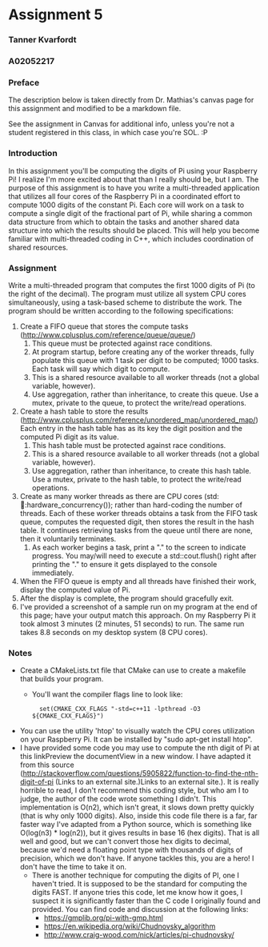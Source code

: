 # Assignment 5

### Tanner Kvarfordt

### A02052217

### Preface

The description below is taken directly from Dr. Mathias's canvas page for this assignment and modified
to be a markdown file.

See the assignment in Canvas for additional info, unless you're not a student registered in this class, 
in which case you're SOL. :P

### Introduction

In this assignment you'll be computing the digits of Pi using your Raspberry Pi!  I realize I'm more excited about that than I really should be, but I am.  The purpose of this assignment is to have you write a multi-threaded application that utilizes all four cores of the Raspberry Pi in a coordinated effort to compute 1000 digits of the constant Pi.  Each core will work on a task to compute a single digit of the fractional part of Pi, while sharing a common data structure from which to obtain the tasks and another shared data structure into which the results should be placed.  This will help you become familiar with multi-threaded coding in C++, which includes coordination of shared resources.

### Assignment

Write a multi-threaded program that computes the first 1000 digits of Pi (to the right of the decimal).  The program must utilize all system CPU cores simultaneously, using a task-based scheme to distribute the work.  The program should be written according to the following specifications:

1. Create a FIFO queue that stores the compute tasks (http://www.cplusplus.com/reference/queue/queue/)
    1. This queue must be protected against race conditions.
    2. At program startup, before creating any of the worker threads, fully populate this queue with 1 task per digit to be computed; 1000 tasks.  Each task will say which digit to compute.
    3. This is a shared resource available to all worker threads (not a global variable, however).
    4. Use aggregation, rather than inheritance, to create this queue.  Use a mutex, private to the queue, to protect the write/read operations.
2. Create a hash table to store the results (http://www.cplusplus.com/reference/unordered_map/unordered_map/)
Each entry in the hash table has as its key the digit position and the computed Pi digit as its value.
    1. This hash table must be protected against race conditions.
    2. This is a shared resource available to all worker threads (not a global variable, however).
    3. Use aggregation, rather than inheritance, to create this hash table.  Use a mutex, private to the hash table, to protect the write/read operations.
3. Create as many worker threads as there are CPU cores (std::thread::hardware_concurrency()); rather than hard-coding the number of threads.  Each of these worker threads obtains a task from the FIFO task queue, computes the requested digit, then stores the result in the hash table.  It continues retrieving tasks from the queue until there are none, then it voluntarily terminates.
    1. As each worker begins a task, print a "." to the screen to indicate progress.  You may/will need to execute a std::cout.flush() right after printing the "." to ensure it gets displayed to the console immediately.
4. When the FIFO queue is empty and all threads have finished their work, display the computed value of Pi.
5. After the display is complete, the program should gracefully exit.
6. I've provided a screenshot of a sample run on my program at the end of this page; have your output match this approach.  On my Raspberry Pi it took almost 3 minutes (2 minutes, 51 seconds) to run.  The same run takes 8.8 seconds on my desktop system (8 CPU cores).

### Notes

* Create a CMakeLists.txt file that CMake can use to create a makefile that builds your program.
    * You'll want the compiler flags line to look like: 

            set(CMAKE_CXX_FLAGS "-std=c++11 -lpthread -O3 ${CMAKE_CXX_FLAGS}")

* You can use the utility 'htop' to visually watch the CPU cores utilization on your Raspberry Pi.  It can be installed by "sudo apt-get install htop".
* I have provided some code you may use to compute the nth digit of Pi at this linkPreview the documentView in a new window.  I have adapted it from this source (http://stackoverflow.com/questions/5905822/function-to-find-the-nth-digit-of-pi (Links to an external site.)Links to an external site.).  It is really horrible to read, I don't recommend this coding style, but who am I to judge, the author of the code wrote something I didn't.  This implementation is O(n2), which isn't great, it slows down pretty quickly (that is why only 1000 digits).  Also, inside this code file there is a far, far faster way I've adapted from a Python source, which is something like O(log(n3) * log(n2)), but it gives results in base 16 (hex digits).  That is all well and good, but we can't convert those hex digits to decimal, because we'd need a floating point type with thousands of digits of precision, which we don't have.  If anyone tackles this, you are a hero!  I don't have the time to take it on.
    * There is another technique for computing the digits of PI, one I haven't tried.  It is supposed to be the standard for computing the digits FAST.  If anyone tries this code, let me know how it goes, I suspect it is significantly faster than the C code I originally found and provided.  You can find code and discussion at the following links:
        * https://gmplib.org/pi-with-gmp.html
        * https://en.wikipedia.org/wiki/Chudnovsky_algorithm
        * http://www.craig-wood.com/nick/articles/pi-chudnovsky/ 
